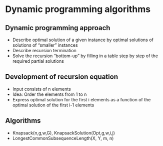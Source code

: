 # Dynamic programming algorithms

## Dynamic programming approach

- Describe optimal solution of a given instance by optimal solutions of solutions of “smaller” instances
- Describe recursion termination
- Solve the recursion “bottom-up” by filling in a table step by step of the required partial solutions

## Development of recursion equation

- Input consists of n elements
- Idea: Order the elements from 1 to n
- Express optimal solution for the first i elements as a function of the optimal solution of the first i-1 elements

## Algorithms

- Knapsack(n,g,w,G), KnapsackSolution(Opt,g,w,i,j)
- LongestCommonSubsequenceLength(X, Y, m, n)
